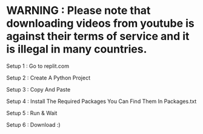 # WARNING : Please note that downloading videos from youtube is against their terms of service and it is illegal in many countries.




Setup 1 : Go to replit.com

Setup 2 : Create A Python Project

Setup 3 : Copy And Paste

Setup 4 : Install The Required Packages You Can Find Them In Packages.txt

Setup 5 : Run & Wait

Setup 6 : Download :)
